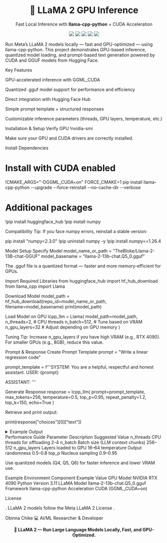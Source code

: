 <h1 align="center">🦙 LLaMA 2 GPU Inference</h1> <p align="center">Fast Local Inference with <b>llama-cpp-python</b> + CUDA Acceleration</p> <p align="center"> <img src="https://img.shields.io/badge/Python-3.11-blue?logo=python"> <img src="https://img.shields.io/badge/llama--cpp--python-GPU-green?logo=nvidia"> <img src="https://img.shields.io/badge/HuggingFace-Enabled-orange?logo=huggingface"> <img src="https://img.shields.io/badge/CUDA-Acceleration-yellow?logo=nvidia"> <img src="https://img.shields.io/badge/License-MIT-lightgrey.svg"> </p>

 Run Meta’s LLaMA 2 models locally — fast and GPU-optimized — using llama-cpp-python.
This project demonstrates GPU-based inference, quantized model loading, and prompt-based text generation powered by CUDA and GGUF models from Hugging Face.

 Key Features

 GPU-accelerated inference with GGML_CUDA

 Quantized .gguf model support for performance and efficiency

 Direct integration with Hugging Face Hub

 Simple prompt template + structured responses

 Customizable inference parameters (threads, GPU layers, temperature, etc.)

 Installation & Setup
 Verify GPU
!nvidia-smi


Make sure your GPU and CUDA drivers are correctly installed.

 Install Dependencies
# Install with CUDA enabled
!CMAKE_ARGS="-DGGML_CUDA=on" FORCE_CMAKE=1 pip install llama-cpp-python --upgrade --force-reinstall --no-cache-dir --verbose

# Additional packages
!pip install huggingface_hub
!pip install numpy


 Compatibility Tip:
If you face numpy errors, reinstall a stable version:

pip install "numpy<2.3.0"
!pip uninstall numpy -y
!pip install numpy==1.26.4

 Model Setup
 Specify Model
model_name_or_path = "TheBloke/Llama-2-13B-chat-GGUF"
model_basename = "llama-2-13b-chat.Q5_0.gguf"


The .gguf file is a quantized format — faster and more memory-efficient for GPUs.

 Import Required Libraries
from huggingface_hub import hf_hub_download
from llama_cpp import Llama

 Download Model
model_path = hf_hub_download(repo_id=model_name_or_path, filename=model_basename)
print(model_path)

 Load Model on GPU
lcpp_llm = Llama(
    model_path=model_path,
    n_threads=2,        # CPU threads
    n_batch=512,        # Tune based on VRAM
    n_gpu_layers=32     # Adjust depending on GPU memory
)


 Tuning Tip:
Increase n_gpu_layers if you have high VRAM (e.g., RTX 4090).
For smaller GPUs (e.g., 8GB), reduce this value.

 Prompt & Response
 Create Prompt Template
prompt = "Write a linear regression code"

prompt_template = f'''SYSTEM: You are a helpful, respectful and honest assistant.
USER: {prompt}

ASSISTANT:
'''

 Generate Response
response = lcpp_llm(
    prompt=prompt_template,
    max_tokens=256,
    temperature=0.5,
    top_p=0.95,
    repeat_penalty=1.2,
    top_k=150,
    echo=True
)


Retrieve and print output:

print(response["choices"][0]["text"])

<details> <summary> Example Output</summary>
Q: Write a linear regression code

A: Sure! Here’s a simple implementation in Python:


</details>
 Performance Guide
Parameter	Description	Suggested Value
n_threads	CPU threads for offloading	2–4
n_batch	Batch size (LLM context chunks)	256–512
n_gpu_layers	Layers loaded to GPU	16–64
temperature	Output randomness	0.5–0.8
top_p	Nucleus sampling	0.9–0.95

 Use quantized models (Q4, Q5, Q6) for faster inference and lower VRAM use.

 Example Environment
Component	Example Value
GPU Model	NVIDIA RTX 4090
Python Version	3.11
LLaMA Model	llama-2-13b-chat.Q5_0.gguf
Framework	llama-cpp-python
Acceleration	CUDA (GGML_CUDA=on)

 License

.
LLaMA 2 models follow the Meta LLaMA 2 License
.



Obinna Chike
💻 AI/ML Researcher & Developer


<p align="center"> <b>🦙 LLaMA 2 — Run Large Language Models Locally, Fast, and GPU-Optimized.</b> </p>
